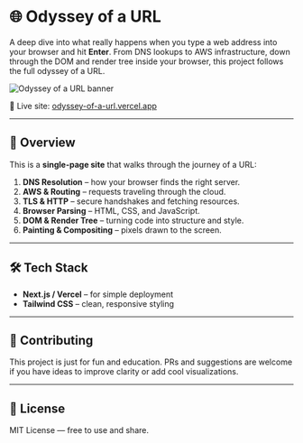 # 🌐 Odyssey of a URL

A deep dive into what really happens when you type a web address into your browser and hit **Enter**. From DNS lookups to AWS infrastructure, down through the DOM and render tree inside your browser, this project follows the full odyssey of a URL.

![Odyssey of a URL banner](https://odyssey-of-a-url.vercel.app/odyssey-16x9.png)

🔗 Live site: [odyssey-of-a-url.vercel.app](https://odyssey-of-a-url.vercel.app/)

---

## 🚀 Overview

This is a **single-page site** that walks through the journey of a URL:

1. **DNS Resolution** – how your browser finds the right server.
2. **AWS & Routing** – requests traveling through the cloud.
3. **TLS & HTTP** – secure handshakes and fetching resources.
4. **Browser Parsing** – HTML, CSS, and JavaScript.
5. **DOM & Render Tree** – turning code into structure and style.
6. **Painting & Compositing** – pixels drawn to the screen.

---

## 🛠️ Tech Stack

- **Next.js / Vercel** – for simple deployment
- **Tailwind CSS** – clean, responsive styling

---

## 🤝 Contributing

This project is just for fun and education. PRs and suggestions are welcome if you have ideas to improve clarity or add cool visualizations.

---

## 📜 License

MIT License — free to use and share.
